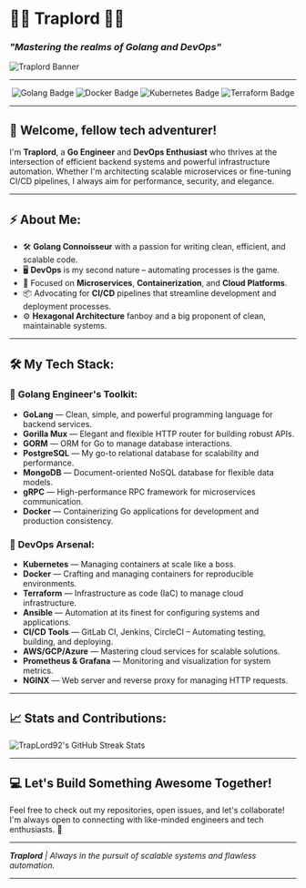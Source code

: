 # 🧙‍♂️ **Traplord** 🧙‍♂️  
### *"Mastering the realms of Golang and DevOps"*  
<!-- Dark-themed banner -->
![Traplord Banner](https://your-dark-canva-banner-link)

---

<div align="center">
  <img src="https://img.shields.io/badge/-GoLang-00ADD8?style=for-the-badge&logo=go&logoColor=white" alt="Golang Badge" />
  <img src="https://img.shields.io/badge/-Docker-2496ED?style=for-the-badge&logo=docker&logoColor=white" alt="Docker Badge" />
  <img src="https://img.shields.io/badge/-Kubernetes-326CE5?style=for-the-badge&logo=kubernetes&logoColor=white" alt="Kubernetes Badge" />
  <img src="https://img.shields.io/badge/-Terraform-7B42BC?style=for-the-badge&logo=terraform&logoColor=white" alt="Terraform Badge" />
</div>

---

## 👋 Welcome, fellow tech adventurer!

I'm **Traplord**, a **Go Engineer** and **DevOps Enthusiast** who thrives at the intersection of efficient backend systems and powerful infrastructure automation. Whether I'm architecting scalable microservices or fine-tuning CI/CD pipelines, I always aim for performance, security, and elegance.

---

## ⚡ About Me:
- 🛠️ **Golang Connoisseur** with a passion for writing clean, efficient, and scalable code.
- 🖥️ **DevOps** is my second nature – automating processes is the game.
- 🎯 Focused on **Microservices**, **Containerization**, and **Cloud Platforms**.
- 📦 Advocating for **CI/CD** pipelines that streamline development and deployment processes.
- ⚙️ **Hexagonal Architecture** fanboy and a big proponent of clean, maintainable systems.

---

## 🛠️ My Tech Stack:

### 🚀 **Golang Engineer's Toolkit**:
- **GoLang** — Clean, simple, and powerful programming language for backend services.
- **Gorilla Mux** — Elegant and flexible HTTP router for building robust APIs.
- **GORM** — ORM for Go to manage database interactions.
- **PostgreSQL** — My go-to relational database for scalability and performance.
- **MongoDB** — Document-oriented NoSQL database for flexible data models.
- **gRPC** — High-performance RPC framework for microservices communication.
- **Docker** — Containerizing Go applications for development and production consistency.

### 🔧 **DevOps Arsenal**:
- **Kubernetes** — Managing containers at scale like a boss.
- **Docker** — Crafting and managing containers for reproducible environments.
- **Terraform** — Infrastructure as code (IaC) to manage cloud infrastructure.
- **Ansible** — Automation at its finest for configuring systems and applications.
- **CI/CD Tools** — GitLab CI, Jenkins, CircleCI – Automating testing, building, and deploying.
- **AWS/GCP/Azure** — Mastering cloud services for scalable solutions.
- **Prometheus & Grafana** — Monitoring and visualization for system metrics.
- **NGINX** — Web server and reverse proxy for managing HTTP requests.

---

## 📈 Stats and Contributions:
<!-- GitHub Streak Stats -->
![TrapLord92's GitHub Streak Stats](https://github-readme-streak-stats.herokuapp.com?user=TrapLord92&theme=dark&hide_border=true)


---

## 💻 Let's Build Something Awesome Together!

Feel free to check out my repositories, open issues, and let's collaborate! I'm always open to connecting with like-minded engineers and tech enthusiasts. 🚀

---

_**Traplord** | Always in the pursuit of scalable systems and flawless automation._

---



